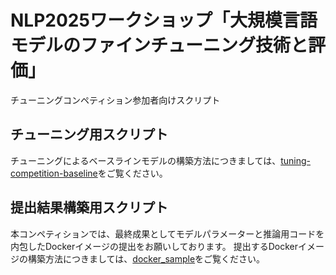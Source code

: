 # NLP2025ワークショップ「大規模言語モデルのファインチューニング技術と評価」

チューニングコンペティション参加者向けスクリプト

## チューニング用スクリプト

チューニングによるベースラインモデルの構築方法につきましては、[tuning-competition-baseline](https://github.com/llm-jp/tuning-competition-baseline)をご覧ください。

## 提出結果構築用スクリプト

本コンペティションでは、最終成果としてモデルパラメーターと推論用コードを内包したDockerイメージの提出をお願いしております。 
提出するDockerイメージの構築方法につきましては、[docker_sample](https://github.com/llm-jp/nlp2025-ws/tree/main/docker_sample)をご覧ください。  
